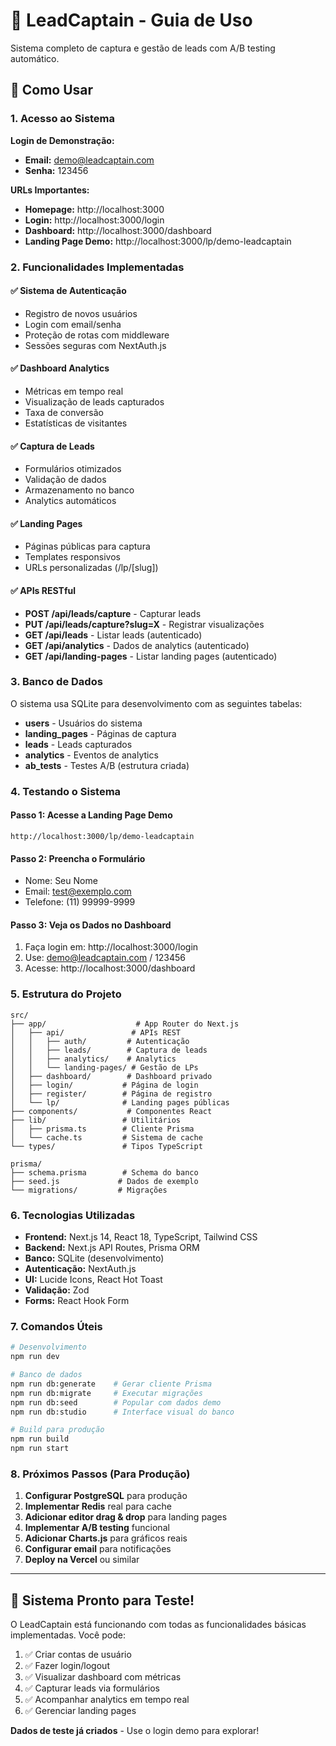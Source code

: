 # 🎯 LeadCaptain - Guia de Uso

Sistema completo de captura e gestão de leads com A/B testing automático.

## 🚀 Como Usar

### 1. Acesso ao Sistema

**Login de Demonstração:**
- **Email:** demo@leadcaptain.com
- **Senha:** 123456

**URLs Importantes:**
- **Homepage:** http://localhost:3000
- **Login:** http://localhost:3000/login
- **Dashboard:** http://localhost:3000/dashboard
- **Landing Page Demo:** http://localhost:3000/lp/demo-leadcaptain

### 2. Funcionalidades Implementadas

#### ✅ Sistema de Autenticação
- Registro de novos usuários
- Login com email/senha
- Proteção de rotas com middleware
- Sessões seguras com NextAuth.js

#### ✅ Dashboard Analytics
- Métricas em tempo real
- Visualização de leads capturados
- Taxa de conversão
- Estatísticas de visitantes

#### ✅ Captura de Leads
- Formulários otimizados
- Validação de dados
- Armazenamento no banco
- Analytics automáticos

#### ✅ Landing Pages
- Páginas públicas para captura
- Templates responsivos
- URLs personalizadas (/lp/[slug])

#### ✅ APIs RESTful
- **POST /api/leads/capture** - Capturar leads
- **PUT /api/leads/capture?slug=X** - Registrar visualizações
- **GET /api/leads** - Listar leads (autenticado)
- **GET /api/analytics** - Dados de analytics (autenticado)
- **GET /api/landing-pages** - Listar landing pages (autenticado)

### 3. Banco de Dados

O sistema usa SQLite para desenvolvimento com as seguintes tabelas:
- **users** - Usuários do sistema
- **landing_pages** - Páginas de captura
- **leads** - Leads capturados
- **analytics** - Eventos de analytics
- **ab_tests** - Testes A/B (estrutura criada)

### 4. Testando o Sistema

#### Passo 1: Acesse a Landing Page Demo
```
http://localhost:3000/lp/demo-leadcaptain
```

#### Passo 2: Preencha o Formulário
- Nome: Seu Nome
- Email: test@exemplo.com
- Telefone: (11) 99999-9999

#### Passo 3: Veja os Dados no Dashboard
1. Faça login em: http://localhost:3000/login
2. Use: demo@leadcaptain.com / 123456
3. Acesse: http://localhost:3000/dashboard

### 5. Estrutura do Projeto

```
src/
├── app/                    # App Router do Next.js
│   ├── api/               # APIs REST
│   │   ├── auth/         # Autenticação
│   │   ├── leads/        # Captura de leads
│   │   ├── analytics/    # Analytics
│   │   └── landing-pages/ # Gestão de LPs
│   ├── dashboard/        # Dashboard privado
│   ├── login/           # Página de login
│   ├── register/        # Página de registro
│   └── lp/              # Landing pages públicas
├── components/           # Componentes React
├── lib/                 # Utilitários
│   ├── prisma.ts        # Cliente Prisma
│   └── cache.ts         # Sistema de cache
└── types/               # Tipos TypeScript

prisma/
├── schema.prisma        # Schema do banco
├── seed.js             # Dados de exemplo
└── migrations/         # Migrações
```

### 6. Tecnologias Utilizadas

- **Frontend:** Next.js 14, React 18, TypeScript, Tailwind CSS
- **Backend:** Next.js API Routes, Prisma ORM
- **Banco:** SQLite (desenvolvimento)
- **Autenticação:** NextAuth.js
- **UI:** Lucide Icons, React Hot Toast
- **Validação:** Zod
- **Forms:** React Hook Form

### 7. Comandos Úteis

```bash
# Desenvolvimento
npm run dev

# Banco de dados
npm run db:generate    # Gerar cliente Prisma
npm run db:migrate     # Executar migrações
npm run db:seed        # Popular com dados demo
npm run db:studio      # Interface visual do banco

# Build para produção
npm run build
npm run start
```

### 8. Próximos Passos (Para Produção)

1. **Configurar PostgreSQL** para produção
2. **Implementar Redis** real para cache
3. **Adicionar editor drag & drop** para landing pages
4. **Implementar A/B testing** funcional
5. **Adicionar Charts.js** para gráficos reais
6. **Configurar email** para notificações
7. **Deploy na Vercel** ou similar

---

## 🎉 Sistema Pronto para Teste!

O LeadCaptain está funcionando com todas as funcionalidades básicas implementadas. Você pode:

1. ✅ Criar contas de usuário
2. ✅ Fazer login/logout
3. ✅ Visualizar dashboard com métricas
4. ✅ Capturar leads via formulários
5. ✅ Acompanhar analytics em tempo real
6. ✅ Gerenciar landing pages

**Dados de teste já criados** - Use o login demo para explorar!
